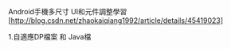 Android手機多尺寸 UI和元件調整學習
[http://blog.csdn.net/zhaokaiqiang1992/article/details/45419023]

1.自適應DP檔案 和 Java檔
